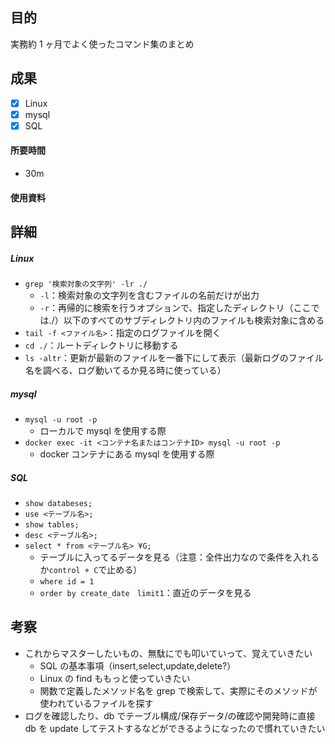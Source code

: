 ## 目的

<!-- 目的(〜を知りたい/〜を実装したい) -->

実務約 1 ヶ月でよく使ったコマンド集のまとめ

## 成果

<!-- 成果(できたこと/できなかったこと) -->

- [x] Linux
- [x] mysql
- [x] SQL

#### 所要時間

- 30m

#### 使用資料

<!-- 使用資料(教材/書籍/ワークシート/Youtube) -->

## 詳細

<!-- 詳細(キーワード/プロセス//具体例を挙げる/今回の課題解決を今後に繋げられる形で記録) -->

##### Linux

- `grep '検索対象の文字列' -lr ./`
  - `-l`：検索対象の文字列を含むファイルの名前だけが出力
  - `-r`：再帰的に検索を行うオプションで、指定したディレクトリ（ここでは./）以下のすべてのサブディレクトリ内のファイルも検索対象に含める
- `tail -f <ファイル名>`：指定のログファイルを開く
- `cd ./`：ルートディレクトリに移動する
- `ls -altr`：更新が最新のファイルを一番下にして表示（最新ログのファイル名を調べる、ログ動いてるか見る時に使っている）

##### mysql

- `mysql -u root -p`
  - ローカルで mysql を使用する際
- `docker exec -it <コンテナ名またはコンテナID> mysql -u root -p`
  - docker コンテナにある mysql を使用する際

##### SQL

- `show databeses;`
- `use <テーブル名>;`
- `show tables;`
- `desc <テーブル名>;`
- `select * from <テーブル名> ¥G;`
  - テーブルに入ってるデータを見る（注意：全件出力なので条件を入れるか`control + C`で止める）
  - `where id = 1`
  - `order by create_date　limit1`：直近のデータを見る

## 考察

<!-- 考察(今後の展望/) -->

- これからマスターしたいもの、無駄にでも叩いていって、覚えていきたい
  - SQL の基本事項（insert,select,update,delete?）
  - Linux の find ももっと使っていきたい
  - 関数で定義したメソッド名を grep で検索して、実際にそのメソッドが使われているファイルを探す
- ログを確認したり、db でテーブル構成/保存データ/の確認や開発時に直接 db を update してテストするなどができるようになったので慣れていきたい
